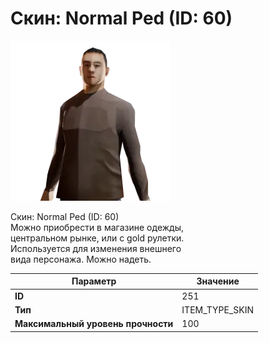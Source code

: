 # Скин: Normal Ped (ID: 60)

![Item Image](../img/251.webp?raw=true)

Скин: Normal Ped (ID: 60)<br>Можно приобрести в магазине одежды,<br>центральном рынке, или с gold рулетки.<br>Используется для изменения внешнего<br>вида персонажа. Можно надеть.


| Параметр | Значение |
|----------|----------|
| **ID** | 251 |
| **Тип** | ITEM_TYPE_SKIN |
| **Максимальный уровень прочности** | 100 |

